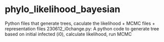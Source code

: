 # phylo_likelihood_bayesian
Python files that generate trees, caculate the likelihood + MCMC files + representation files 
230612_i0change.py: A python code to generate tree based on initial infected (i0), calculate likelihood, run MCMC
